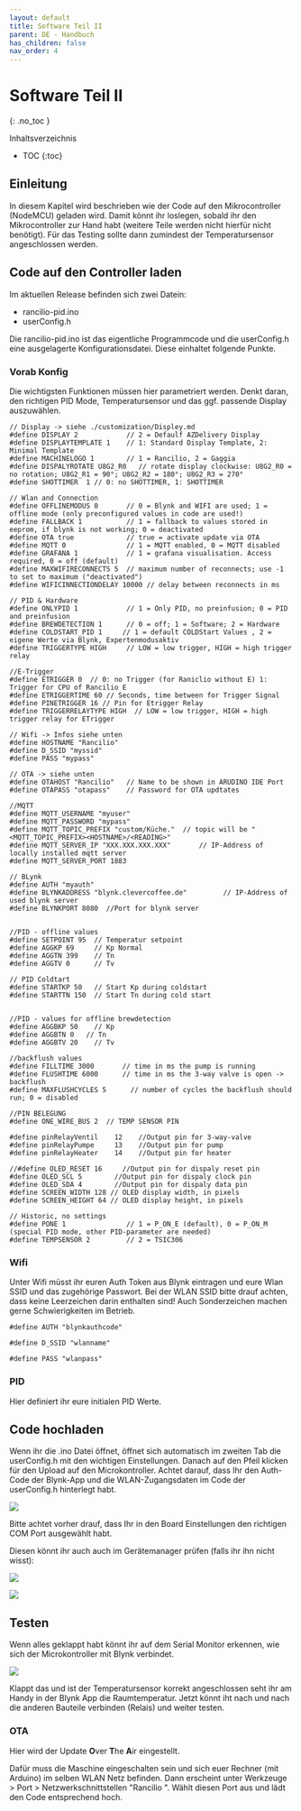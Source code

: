 ```yaml
---
layout: default
title: Software Teil II
parent: DE - Handbuch
has_children: false
nav_order: 4
---
```


# Software Teil II
{: .no_toc }

Inhaltsverzeichnis

* TOC
{:toc}

## Einleitung

In diesem Kapitel wird beschrieben wie der Code auf den Mikrocontroller (NodeMCU) geladen wird. Damit könnt ihr loslegen, sobald ihr den Mikrocontroller zur Hand habt (weitere Teile werden nicht hierfür nicht benötigt). Für das Testing sollte dann zumindest der Temperatursensor angeschlossen werden.

## Code auf den Controller laden

Im aktuellen Release befinden sich zwei Datein:
* rancilio-pid.ino
* userConfig.h

Die rancilio-pid.ino ist das eigentliche Programmcode und die userConfig.h eine ausgelagerte Konfigurationsdatei. Diese einhaltet folgende Punkte.

### Vorab Konfig

Die wichtigsten Funktionen müssen hier parametriert werden. Denkt daran, den richtigen PID Mode, Temperatursensor und das ggf. passende Display auszuwählen.

```
// Display -> siehe ./customization/Displey.md
#define DISPLAY 2            // 2 = Defaulf AZDelivery Display
#define DISPLAYTEMPLATE 1    // 1: Standard Display Template, 2: Minimal Template
#define MACHINELOGO 1        // 1 = Rancilio, 2 = Gaggia
#define DISPALYROTATE U8G2_R0   // rotate display clockwise: U8G2_R0 = no rotation; U8G2_R1 = 90°; U8G2_R2 = 180°; U8G2_R3 = 270°
#define SHOTTIMER  1 // 0: no SHOTTIMER, 1: SHOTTIMER

// Wlan and Connection
#define OFFLINEMODUS 0       // 0 = Blynk and WIFI are used; 1 = offline mode (only preconfigured values in code are used!)
#define FALLBACK 1           // 1 = fallback to values stored in eeprom, if blynk is not working; 0 = deactivated
#define OTA true             // true = activate update via OTA
#define MQTT 0               // 1 = MQTT enabled, 0 = MQTT disabled
#define GRAFANA 1            // 1 = grafana visualisation. Access required, 0 = off (default)
#define MAXWIFIRECONNECTS 5  // maximum number of reconnects; use -1 to set to maximum ("deactivated")
#define WIFICINNECTIONDELAY 10000 // delay between reconnects in ms

// PID & Hardware
#define ONLYPID 1            // 1 = Only PID, no preinfusion; 0 = PID and preinfusion
#define BREWDETECTION 1      // 0 = off; 1 = Software; 2 = Hardware
#define COLDSTART_PID 1     // 1 = default COLDStart Values , 2 = eigene Werte via Blynk, Expertenmodusaktiv
#define TRIGGERTYPE HIGH     // LOW = low trigger, HIGH = high trigger relay

//E-Trigger
#define ETRIGGER 0  // 0: no Trigger (for Raniclio without E) 1: Trigger for CPU of Rancilio E
#define ETRIGGERTIME 60 // Seconds, time between for Trigger Signal
#define PINETRIGGER 16 // Pin for Etrigger Relay
#define TRIGGERRELAYTYPE HIGH  // LOW = low trigger, HIGH = high trigger relay for ETrigger

// Wifi -> Infos siehe unten
#define HOSTNAME "Rancilio"
#define D_SSID "myssid"
#define PASS "mypass"

// OTA -> siehe unten
#define OTAHOST "Rancilio"   // Name to be shown in ARUDINO IDE Port
#define OTAPASS "otapass"    // Password for OTA updtates

//MQTT
#define MQTT_USERNAME "myuser"
#define MQTT_PASSWORD "mypass"
#define MQTT_TOPIC_PREFIX "custom/Küche."  // topic will be "<MQTT_TOPIC_PREFIX><HOSTNAME>/<READING>"
#define MQTT_SERVER_IP "XXX.XXX.XXX.XXX"       // IP-Address of locally installed mqtt server
#define MQTT_SERVER_PORT 1883    

// BLynk
#define AUTH "myauth"
#define BLYNKADDRESS "blynk.clevercoffee.de"         // IP-Address of used blynk server
#define BLYNKPORT 8080  //Port for blynk server


//PID - offline values
#define SETPOINT 95  // Temperatur setpoint
#define AGGKP 69     // Kp Normal
#define AGGTN 399    // Tn
#define AGGTV 0      // Tv

// PID Coldtart
#define STARTKP 50   // Start Kp during coldstart
#define STARTTN 150  // Start Tn during cold start


//PID - values for offline brewdetection
#define AGGBKP 50    // Kp
#define AGGBTN 0   // Tn
#define AGGBTV 20    // Tv

//backflush values
#define FILLTIME 3000       // time in ms the pump is running
#define FLUSHTIME 6000      // time in ms the 3-way valve is open -> backflush
#define MAXFLUSHCYCLES 5      // number of cycles the backflush should run; 0 = disabled

//PIN BELEGUNG
#define ONE_WIRE_BUS 2  // TEMP SENSOR PIN

#define pinRelayVentil    12    //Output pin for 3-way-valve
#define pinRelayPumpe     13    //Output pin for pump
#define pinRelayHeater    14    //Output pin for heater

//#define OLED_RESET 16     //Output pin for dispaly reset pin
#define OLED_SCL 5        //Output pin for dispaly clock pin
#define OLED_SDA 4        //Output pin for dispaly data pin
#define SCREEN_WIDTH 128 // OLED display width, in pixels
#define SCREEN_HEIGHT 64 // OLED display height, in pixels  

// Historic, no settings
#define PONE 1               // 1 = P_ON_E (default), 0 = P_ON_M (special PID mode, other PID-parameter are needed)
#define TEMPSENSOR 2         // 2 = TSIC306

```

### Wifi

Unter Wifi müsst ihr euren Auth Token aus Blynk eintragen und eure Wlan SSID und das zugehörige Passwort. Bei der WLAN SSID bitte drauf achten, dass keine Leerzeichen darin enthalten sind! Auch Sonderzeichen machen gerne Schwierigkeiten im Betrieb.

```
#define AUTH "blynkauthcode"

#define D_SSID "wlanname"

#define PASS "wlanpass"
```

### PID

Hier definiert ihr eure initialen PID Werte.


## Code hochladen

Wenn ihr die .ino Datei öffnet, öffnet sich automatisch im zweiten Tab die userConfig.h mit den wichtigen Einstellungen. Danach auf den Pfeil klicken für den Upload auf den Microkontroller. Achtet darauf, dass Ihr den Auth-Code der Blynk-App und die WLAN-Zugangsdaten im Code der userConfig.h hinterlegt habt.

![](../img/image-2.png)

Bitte achtet vorher drauf, dass Ihr in den Board Einstellungen den richtigen COM Port ausgewählt habt.

Diesen könnt ihr auch auch im Gerätemanager prüfen (falls ihr ihn nicht wisst):

![](../img/34.png)

![](../img/35.png)

## Testen

Wenn alles geklappt habt könnt ihr auf dem Serial Monitor erkennen, wie sich der Microkontroller mit Blynk verbindet.

![](../img/36.png)

Klappt das und ist der Temperatursensor korrekt angeschlossen seht ihr am Handy in der Blynk App die Raumtemperatur.
Jetzt könnt iht nach und nach die anderen Bauteile verbinden (Relais) und weiter testen.

### OTA

Hier wird der Update **O**ver **T**he **A**ir eingestellt.

Dafür muss die Maschine eingeschalten sein und sich euer Rechner (mit Arduino) im selben WLAN Netz befinden. Dann erscheint unter Werkzeuge > Port <aktuelle Auswahl> > Netzwerkschnittstellen "Rancilio <IP-Addresse>". Wählt diesen Port aus und lädt den Code entsprechend hoch.
